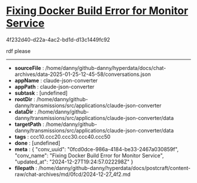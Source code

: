 # [Fixing Docker Build Error for Monitor Service](https://claude.ai/chat/0fcd0dce-986a-4184-be33-2467a030859f)

4f232d40-d22a-4ac2-bd1d-d13c1449fc92

rdf please

---

* **sourceFile** : /home/danny/github-danny/hyperdata/docs/chat-archives/data-2025-01-25-12-45-58/conversations.json
* **appName** : claude-json-converter
* **appPath** : claude-json-converter
* **subtask** : [undefined]
* **rootDir** : /home/danny/github-danny/transmissions/src/applications/claude-json-converter
* **dataDir** : /home/danny/github-danny/transmissions/src/applications/claude-json-converter/data
* **targetPath** : /home/danny/github-danny/transmissions/src/applications/claude-json-converter/data
* **tags** : ccc10.ccc20.ccc30.ccc40.ccc50
* **done** : [undefined]
* **meta** : {
  "conv_uuid": "0fcd0dce-986a-4184-be33-2467a030859f",
  "conv_name": "Fixing Docker Build Error for Monitor Service",
  "updated_at": "2024-12-27T19:24:57.022298Z"
}
* **filepath** : /home/danny/github-danny/hyperdata/docs/postcraft/content-raw/chat-archives/md/0fcd/2024-12-27_4f2.md